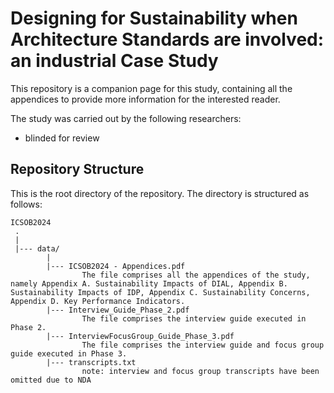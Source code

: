 # Designing for Sustainability when Architecture Standards are involved: an industrial Case Study
This repository is a companion page for this study, containing all the appendices to provide more information for the interested reader.



The study was carried out by the following researchers:
* blinded for review
  

Repository Structure
---------------
This is the root directory of the repository. The directory is structured as follows:

    ICSOB2024
     .
     |
     |--- data/
            |
            |--- ICSOB2024 - Appendices.pdf
                    The file comprises all the appendices of the study, namely Appendix A. Sustainability Impacts of DIAL, Appendix B. Sustainability Impacts of IDP, Appendix C. Sustainability Concerns, Appendix D. Key Performance Indicators.
            |--- Interview_Guide_Phase_2.pdf
                    The file comprises the interview guide executed in Phase 2.
            |--- InterviewFocusGroup_Guide_Phase_3.pdf
                    The file comprises the interview guide and focus group guide executed in Phase 3.
            |--- transcripts.txt
                    note: interview and focus group transcripts have been omitted due to NDA

     
